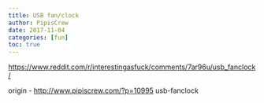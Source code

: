 ```yaml
---
title: USB fan/clock
author: PipisCrew
date: 2017-11-04
categories: [fun]
toc: true
---
```


https://www.reddit.com/r/interestingasfuck/comments/7ar96u/usb_fanclock/

origin - http://www.pipiscrew.com/?p=10995 usb-fanclock